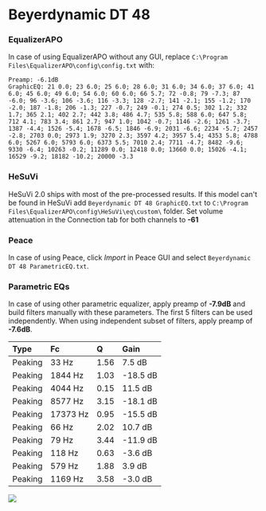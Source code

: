 # Beyerdynamic DT 48

### EqualizerAPO
In case of using EqualizerAPO without any GUI, replace `C:\Program Files\EqualizerAPO\config\config.txt`
with:
```
Preamp: -6.1dB
GraphicEQ: 21 0.0; 23 6.0; 25 6.0; 28 6.0; 31 6.0; 34 6.0; 37 6.0; 41 6.0; 45 6.0; 49 6.0; 54 6.0; 60 6.0; 66 5.7; 72 -0.8; 79 -7.3; 87 -6.0; 96 -3.6; 106 -3.6; 116 -3.3; 128 -2.7; 141 -2.1; 155 -1.2; 170 -2.0; 187 -1.8; 206 -1.3; 227 -0.7; 249 -0.1; 274 0.5; 302 1.2; 332 1.7; 365 2.1; 402 2.7; 442 3.8; 486 4.7; 535 5.8; 588 6.0; 647 5.8; 712 4.1; 783 3.4; 861 2.7; 947 1.0; 1042 -0.7; 1146 -2.6; 1261 -3.7; 1387 -4.4; 1526 -5.4; 1678 -6.5; 1846 -6.9; 2031 -6.6; 2234 -5.7; 2457 -2.8; 2703 0.0; 2973 1.9; 3270 2.3; 3597 4.2; 3957 5.4; 4353 5.8; 4788 6.0; 5267 6.0; 5793 6.0; 6373 5.5; 7010 2.4; 7711 -4.7; 8482 -9.6; 9330 -6.4; 10263 -0.2; 11289 0.0; 12418 0.0; 13660 0.0; 15026 -4.1; 16529 -9.2; 18182 -10.2; 20000 -3.3
```

### HeSuVi
HeSuVi 2.0 ships with most of the pre-processed results. If this model can't be found in HeSuVi add
`Beyerdynamic DT 48 GraphicEQ.txt` to `C:\Program Files\EqualizerAPO\config\HeSuVi\eq\custom\` folder.
Set volume attenuation in the Connection tab for both channels to **-61**

### Peace
In case of using Peace, click *Import* in Peace GUI and select `Beyerdynamic DT 48 ParametricEQ.txt`.

### Parametric EQs
In case of using other parametric equalizer, apply preamp of **-7.9dB** and build filters manually
with these parameters. The first 5 filters can be used independently.
When using independent subset of filters, apply preamp of **-7.6dB**.

| Type    | Fc       |    Q | Gain     |
|:--------|:---------|:-----|:---------|
| Peaking | 33 Hz    | 1.56 | 7.5 dB   |
| Peaking | 1844 Hz  | 1.03 | -18.5 dB |
| Peaking | 4044 Hz  | 0.15 | 11.5 dB  |
| Peaking | 8577 Hz  | 3.15 | -18.1 dB |
| Peaking | 17373 Hz | 0.95 | -15.5 dB |
| Peaking | 66 Hz    | 2.02 | 10.7 dB  |
| Peaking | 79 Hz    | 3.44 | -11.9 dB |
| Peaking | 118 Hz   | 0.63 | -3.6 dB  |
| Peaking | 579 Hz   | 1.88 | 3.9 dB   |
| Peaking | 1169 Hz  | 3.58 | -3.0 dB  |

![](https://raw.githubusercontent.com/jaakkopasanen/AutoEq/master/results/innerfidelity/sbaf-serious/Beyerdynamic%20DT%2048/Beyerdynamic%20DT%2048.png)